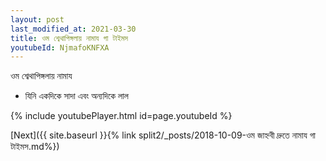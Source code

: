 ```yaml
---
layout: post
last_modified_at: 2021-03-30
title: ওম শ্বেথাপিঙ্গলায় নামায গা টাইমস
youtubeId: NjmafoKNFXA
---
```

 
 
 ওম শ্বেথাপিঙ্গলায় নামায  
 
 -  যিনি একদিকে সাদা এবং অন্যদিকে লাল 
 
  
 
  
 
 
 
 
 
 


{% include youtubePlayer.html id=page.youtubeId %}
 
[Next]({{ site.baseurl }}{% link  split2/_posts/2018-10-09-ওম জাহ্নবী দ্রুতে নামায গা টাইমস.md%})
 
